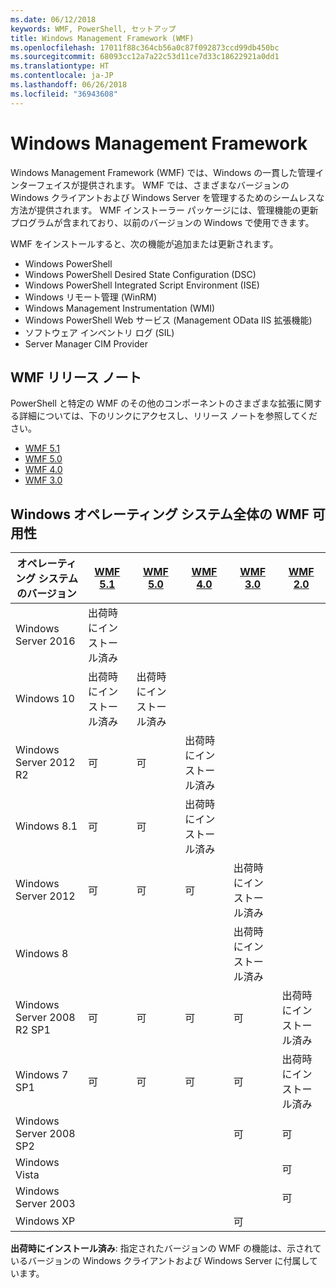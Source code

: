 ```yaml
---
ms.date: 06/12/2018
keywords: WMF, PowerShell, セットアップ
title: Windows Management Framework (WMF)
ms.openlocfilehash: 17011f88c364cb56a0c87f092873ccd99db450bc
ms.sourcegitcommit: 68093cc12a7a22c53d11ce7d33c18622921a0dd1
ms.translationtype: HT
ms.contentlocale: ja-JP
ms.lasthandoff: 06/26/2018
ms.locfileid: "36943608"
---
```

# <a name="windows-management-framework"></a>Windows Management Framework

Windows Management Framework (WMF) では、Windows の一貫した管理インターフェイスが提供されます。 WMF では、さまざまなバージョンの Windows クライアントおよび Windows Server を管理するためのシームレスな方法が提供されます。 WMF インストーラー パッケージには、管理機能の更新プログラムが含まれており、以前のバージョンの Windows で使用できます。

WMF をインストールすると、次の機能が追加または更新されます。

- Windows PowerShell
- Windows PowerShell Desired State Configuration (DSC)
- Windows PowerShell Integrated Script Environment (ISE)
- Windows リモート管理 (WinRM)
- Windows Management Instrumentation (WMI)
- Windows PowerShell Web サービス (Management OData IIS 拡張機能)
- ソフトウェア インベントリ ログ (SIL)
- Server Manager CIM Provider

## <a name="wmf-release-notes"></a>WMF リリース ノート

PowerShell と特定の WMF のその他のコンポーネントのさまざまな拡張に関する詳細については、下のリンクにアクセスし、リリース ノートを参照してください。

- [WMF 5.1](5.1/release-notes.md)
- [WMF 5.0](5.0/releasenotes.md)
- [WMF 4.0](https://download.microsoft.com/download/3/D/6/3D61D262-8549-4769-A660-230B67E15B25/Windows%20Management%20Framework%204%200%20Release%20Notes.docx)
- [WMF 3.0](https://download.microsoft.com/download/E/7/6/E76850B8-DA6E-4FF5-8CCE-A24FC513FD16/WMF%203%20Release%20Notes.docx)

## <a name="wmf-availability-across-windows-operating-systems"></a>Windows オペレーティング システム全体の WMF 可用性

|オペレーティング システムのバージョン  |[WMF 5.1][] |[WMF 5.0][] |[WMF 4.0][] |[WMF 3.0][]  |[WMF 2.0][] |
|--------------------------|------------|------------|------------|-------------|------------|
|Windows Server 2016       |出荷時にインストール済み|            |            |             |            |
|Windows 10                |出荷時にインストール済み|出荷時にインストール済み|            |             |            |
|Windows Server 2012 R2    |可         |可         |出荷時にインストール済み|             |            |
|Windows 8.1               |可         |可         |出荷時にインストール済み|             |            |
|Windows Server 2012       |可         |可         |可         |出荷時にインストール済み |            |
|Windows 8                 |            |            |            |出荷時にインストール済み |            |
|Windows Server 2008 R2 SP1|可         |可         |可         |可          |出荷時にインストール済み|
|Windows 7 SP1             |可         |可         |可         |可          |出荷時にインストール済み|
|Windows Server 2008 SP2   |            |            |            |可          |可         |
|Windows Vista             |            |            |            |             |可         |
|Windows Server 2003       |            |            |            |             |可         |
|Windows XP                |            |            |            |可          |            |

**出荷時にインストール済み**: 指定されたバージョンの WMF の機能は、示されているバージョンの Windows クライアントおよび Windows Server に付属しています。

[WMF 5.1]: https://aka.ms/wmf51download
[WMF 5.0]: https://aka.ms/wmf5download
[WMF 4.0]: https://aka.ms/wmf4download
[WMF 3.0]: https://aka.ms/wmf3download
[WMF 2.0]: https://aka.ms/wmf2download
